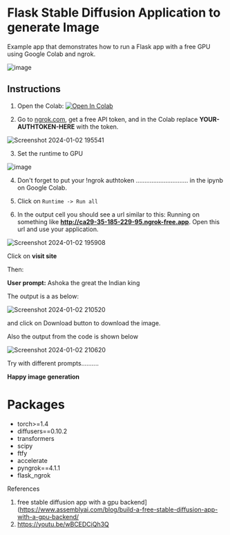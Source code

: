 # Flask Stable Diffusion Application to generate Image 

Example app that demonstrates how to run a Flask app with a free GPU using Google Colab and ngrok.

![image](https://github.com/ParthaPRay/Flask-Stable-Diffusion-Model-ngrok/assets/1689639/dc6189b1-ee3d-4119-a183-6f68a9905fe4)




## Instructions

1. Open the Colab: [![Open In Colab](https://colab.research.google.com/assets/colab-badge.svg)](https://colab.research.google.com/github/ParthaPRay/Flask-Stable-Diffusion-Model-ngrok/blob/main/notebook.ipynb)



2. Go to [ngrok.com](ngrok.com), get a free API token, and in the Colab replace **YOUR-AUTHTOKEN-HERE** with the token.

  ![Screenshot 2024-01-02 195541](https://github.com/ParthaPRay/Flask-Stable-Diffusion-Model-ngrok/assets/1689639/c0e1cccf-9e69-445f-b648-fc68e589bbc7)


3. Set the runtime to GPU

  ![image](https://github.com/ParthaPRay/Flask-Stable-Diffusion-Model-ngrok/assets/1689639/4bff0cb3-060a-4860-980e-6f05259889f1)


4. Don't forget to put your !ngrok authtoken .............................. in the ipynb on Google Colab.

5. Click on `Runtime -> Run all`

6. In the output cell you should see a url similar to this: Running on something like **http://ca29-35-185-229-95.ngrok-free.app**. Open this url and use your application.

![Screenshot 2024-01-02 195908](https://github.com/ParthaPRay/Flask-Stable-Diffusion-Model-ngrok/assets/1689639/48e72051-ce34-42f6-b5c1-85e6ec87554f)

Click on **visit site**

Then:

**User prompt:** Ashoka the great the Indian king

The output is a as below:

![Screenshot 2024-01-02 210520](https://github.com/ParthaPRay/Flask-Stable-Diffusion-Model-ngrok/assets/1689639/1b202d9e-c2e5-4672-adb0-a8e91aa9c418)

and click on Download button to download the image.


Also the output from the code is shown below

![Screenshot 2024-01-02 210620](https://github.com/ParthaPRay/Flask-Stable-Diffusion-Model-ngrok/assets/1689639/068eb72f-bbc0-48e8-bfbf-45c48469827d)


Try with different prompts..........

**Happy image generation**



# Packages

* torch>=1.4
* diffusers==0.10.2
* transformers
* scipy
* ftfy
* accelerate
* pyngrok==4.1.1
* flask_ngrok





References

1. free stable diffusion app with a gpu backend](https://www.assemblyai.com/blog/build-a-free-stable-diffusion-app-with-a-gpu-backend/
2. https://youtu.be/wBCEDCiQh3Q
